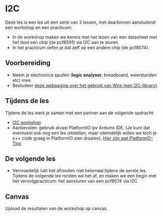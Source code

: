 # I2C

Deze les is een les uit een serie van 3 lessen, met daarbinnen aansluitend een workshop en een practicum:
- In de workshop maken we kennis met het lezen van een datasheet met het doel een chip (de pcf8591) via I2C aan te sturen.
- In het practicum oefen je dat zelf op een andere chip (de pcf8574).

## Voorbereiding
- Neem je electronica spullen (**logic analyser**, breadboard, weerstanden etc) mee.
- Bestudeer [deze webpagina over het gebruik van Wire (een I2C-library)](https://www.circuitbasics.com/how-to-set-up-i2c-communication-for-arduino/).

## Tijdens de les

Tijdens de les werk je samen met een partner aan de volgende opdracht:
- [I2C workshop](../../hardware-interfacing/basis-elektronica/i2c/i2c-workshop/workshop-i2c.md) 
- Aanbevolen: gebruik alvast PlatformIO ipv Arduino IDE.
  (Je kunt dat eventueel ook nog een les uitstellen, maar uiteindelijk willen we toch je c++ code graag in PlatformIO zien draaien).
  [Hier zijn wat PlatformIO-Tips](..\infrastructuur\PlatformIO-tips\PlatformIO-Tips.md)
  
## De volgende les
- Vermoedelijk lukt het afronden niet helemaal tijdens de eerste les. Tijdens de volgende les ronden we het af, en maken we een begin met het vervolgpracticum: het aansturen van een pcf8574 via I2C.

## Canvas
Upload de resultaten van de workshop op canvas.